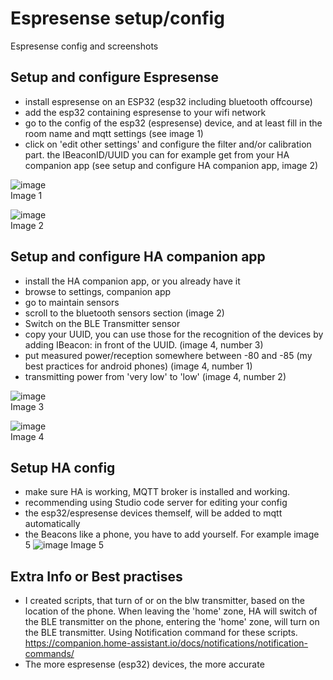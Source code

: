 # Espresense setup/config
Espresense config and screenshots  

## Setup and configure Espresense
- install espresense on an ESP32 (esp32 including bluetooth offcourse)  
- add the esp32 containing espresense to your wifi network
- go to the config of the esp32 (espresense) device, and at least fill in the room name and mqtt settings (see image 1)
- click on 'edit other settings' and configure the filter and/or calibration part. the IBeaconID/UUID you can for example get from your HA companion app (see setup and configure HA companion app, image 2)

![image](https://github.com/kippesikgithub/espresense/assets/100353268/803ce9aa-2d57-43a0-abc2-a4271531c817)  
Image 1  

![image](https://github.com/kippesikgithub/espresense/assets/100353268/f4cdfb3e-1ef7-47b7-90e4-14c5169a4112)  
Image 2

## Setup and configure HA companion app
- install the HA companion app, or you already have it
- browse to settings, companion app
- go to maintain sensors
- scroll to the bluetooth sensors section (image 2)
- Switch on the BLE Transmitter sensor
- copy your UUID, you can use those for the recognition of the devices by adding IBeacon: in front of the UUID. (image 4, number 3)
- put measured power/reception somewhere between -80 and -85 (my best practices for android phones) (image 4, number 1)
- transmitting power from 'very low' to 'low' (image 4, number 2)

![image](https://github.com/kippesikgithub/espresense/assets/100353268/60a4b6cc-d3e6-46a4-90b8-05ef0eebd5cd)  
Image 3   

![image](https://github.com/kippesikgithub/espresense/assets/100353268/3ee3082d-650f-4158-803f-46d95958fb11)  
Image 4  

## Setup HA config
- make sure HA is working, MQTT broker is installed and working.
- recommending using Studio code server for editing your config
- the esp32/espresense devices themself, will be added to mqtt automatically
- the Beacons like a phone, you have to add yourself. For example image 5
![image](https://github.com/kippesikgithub/espresense/assets/100353268/407406dc-5e8b-4213-882e-c9dcb2b50541)
Image 5


## Extra Info or Best practises
- I created scripts, that turn of or on the blw transmitter, based on the location of the phone. When leaving the 'home' zone, HA will switch of the BLE transmitter on the phone, entering the 'home' zone, will turn on the BLE transmitter. Using Notification command for these scripts. https://companion.home-assistant.io/docs/notifications/notification-commands/
- The more espresense (esp32) devices, the more accurate
